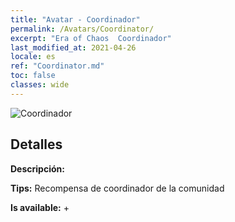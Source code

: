 ```yaml
---
title: "Avatar - Coordinador"
permalink: /Avatars/Coordinator/
excerpt: "Era of Chaos  Coordinador"
last_modified_at: 2021-04-26
locale: es
ref: "Coordinator.md"
toc: false
classes: wide
---
```

 ![Coordinador](/images/a/avatarFrame_15.png)

## Detalles

 **Descripción:**  

 **Tips:** Recompensa de coordinador de la comunidad 

 **Is available:**  + 

